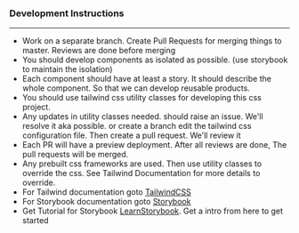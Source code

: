 ### Development Instructions

---
- Work on a separate branch. Create Pull Requests for merging things to master. Reviews are done before merging
- You should develop components as isolated as possible. (use storybook to maintain the isolation)
- Each component should have at least a story. It should describe the whole component. So that we can develop reusable products.
- You should use tailwind css utility classes for developing this css project.
- Any updates in utility classes needed. should raise an issue. We'll resolve it aka possible. or create a branch edit the tailwind css configuration file. Then create a pull request. We'll review it 
- Each PR will have a preview deployment. After all reviews are done, The pull requests will be merged.
- Any prebuilt css frameworks are used. Then use utility classes to override the css. See Tailwind Documentation for more details to override.
- For Tailwind documentation goto [TailwindCSS](https://tailwindcss.com/)
- For Storybook documentation goto [Storybook](https://tailwindcss.com/)
- Get Tutorial for Storybook [LearnStorybook](https://www.learnstorybook.com/). Get a intro from here to get started